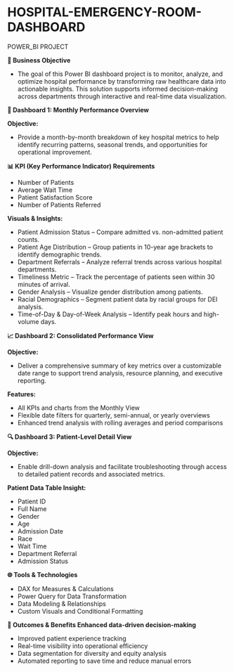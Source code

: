 # HOSPITAL-EMERGENCY-ROOM-DASHBOARD
POWER_BI PROJECT

**📌 Business Objective**
- The goal of this Power BI dashboard project is to monitor, analyze, and optimize hospital performance by transforming raw healthcare data into actionable insights. This solution supports informed decision-making across departments through interactive and real-time data visualization.

**📅 Dashboard 1: Monthly Performance Overview**

**Objective:**
- Provide a month-by-month breakdown of key hospital metrics to help identify recurring patterns, seasonal trends, and opportunities for operational improvement.

**📊 KPI (Key Performance Indicator) Requirements**
- Number of Patients
- Average Wait Time
- Patient Satisfaction Score
- Number of Patients Referred

**Visuals & Insights:**

- Patient Admission Status – Compare admitted vs. non-admitted patient counts.
- Patient Age Distribution – Group patients in 10-year age brackets to identify demographic trends.
- Department Referrals – Analyze referral trends across various hospital departments.
- Timeliness Metric – Track the percentage of patients seen within 30 minutes of arrival.
- Gender Analysis – Visualize gender distribution among patients.
- Racial Demographics – Segment patient data by racial groups for DEI analysis.
- Time-of-Day & Day-of-Week Analysis – Identify peak hours and high-volume days.

**📈 Dashboard 2: Consolidated Performance View**

**Objective:**
- Deliver a comprehensive summary of key metrics over a customizable date range to support trend analysis, resource planning, and executive reporting.

**Features:**

- All KPIs and charts from the Monthly View
- Flexible date filters for quarterly, semi-annual, or yearly overviews
- Enhanced trend analysis with rolling averages and period comparisons

**🔍 Dashboard 3: Patient-Level Detail View**

**Objective:**

- Enable drill-down analysis and facilitate troubleshooting through access to detailed patient records and associated metrics.

**Patient Data Table Insight:**

- Patient ID
- Full Name
- Gender
- Age
- Admission Date
- Race
- Wait Time
- Department Referral
- Admission Status

**🌐 Tools & Technologies**

- DAX for Measures & Calculations
- Power Query for Data Transformation
- Data Modeling & Relationships
- Custom Visuals and Conditional Formatting

**🚀 Outcomes & Benefits
Enhanced data-driven decision-making**

- Improved patient experience tracking
- Real-time visibility into operational efficiency
- Data segmentation for diversity and equity analysis
- Automated reporting to save time and reduce manual errors
